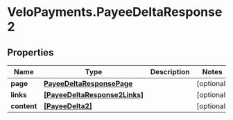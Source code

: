 # VeloPayments.PayeeDeltaResponse2

## Properties

Name | Type | Description | Notes
------------ | ------------- | ------------- | -------------
**page** | [**PayeeDeltaResponsePage**](PayeeDeltaResponsePage.md) |  | [optional] 
**links** | [**[PayeeDeltaResponse2Links]**](PayeeDeltaResponse2Links.md) |  | [optional] 
**content** | [**[PayeeDelta2]**](PayeeDelta2.md) |  | [optional] 


